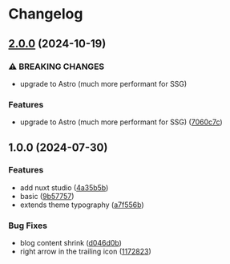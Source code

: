 # Changelog

## [2.0.0](https://github.com/GloryWong/personal-website/compare/v1.0.0...v2.0.0) (2024-10-19)


### ⚠ BREAKING CHANGES

* upgrade to Astro (much more performant for SSG)

### Features

* upgrade to Astro (much more performant for SSG) ([7060c7c](https://github.com/GloryWong/personal-website/commit/7060c7cb61290dba8c4b3b1572858374d2316c29))

## 1.0.0 (2024-07-30)


### Features

* add nuxt studio ([4a35b5b](https://github.com/GloryWong/personal-website/commit/4a35b5b9e423083560d8269a2d8ceee2aa1524c7))
* basic ([9b57757](https://github.com/GloryWong/personal-website/commit/9b5775795c46a20df14a596e4ebd28ad4ed69000))
* extends theme typography ([a7f556b](https://github.com/GloryWong/personal-website/commit/a7f556ba073715734084c728254890115533c982))


### Bug Fixes

* blog content shrink ([d046d0b](https://github.com/GloryWong/personal-website/commit/d046d0b79d15141bfd3d9d23e9227afd3397e46d))
* right arrow in the trailing icon ([1172823](https://github.com/GloryWong/personal-website/commit/117282339be2bab5dee3875585f68c6e52eeec47))
